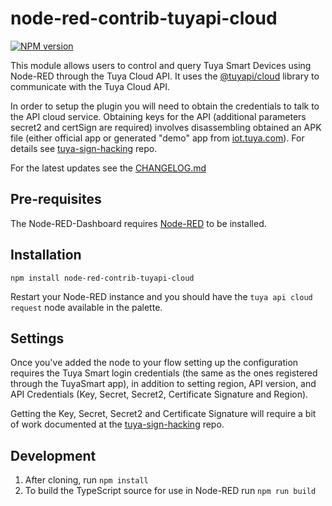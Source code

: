 # node-red-contrib-tuyapi-cloud

[![NPM version](https://badge.fury.io/js/node-red-contrib-tuyapi-cloud.svg)](https://www.npmjs.com/package/node-red-contrib-tuyapi-cloud)

This module allows users to control and query Tuya Smart Devices using Node-RED through the Tuya Cloud API. It uses the [@tuyapi/cloud](https://www.npmjs.com/package/@tuyapi/cloud) library to communicate with the Tuya Cloud API.

In order to setup the plugin you will need to obtain the credentials to talk to the API cloud service.  Obtaining keys for the API (additional parameters secret2 and certSign are required) involves disassembling obtained an APK file (either official app or generated "demo" app from [iot.tuya.com](https://iot.tuya.com/)). For details see [tuya-sign-hacking](https://github.com/nalajcie/tuya-sign-hacking) repo.

For the latest updates see the [CHANGELOG.md](https://github.com/zyrorl/node-red-contrib-tuyapi-cloud/blob/master/CHANGELOG.md)


## Pre-requisites

The Node-RED-Dashboard requires <a href="https://nodered.org">Node-RED</a> to be installed.

## Installation

```
npm install node-red-contrib-tuyapi-cloud
```

Restart your Node-RED instance and you should have the `tuya api cloud request` node available in the palette.

## Settings

Once you've added the node to your flow setting up the configuration requires the Tuya Smart login credentials (the same as the ones registered through the TuyaSmart app), in addition to setting region, API version, and API Credentials (Key, Secret, Secret2, Certificate Signature and Region).

Getting the Key, Secret, Secret2 and Certificate Signature will require a bit of work documented at the [tuya-sign-hacking](https://github.com/nalajcie/tuya-sign-hacking) repo.

## Development

1. After cloning, run `npm install`
2. To build the TypeScript source for use in Node-RED run `npm run build`


